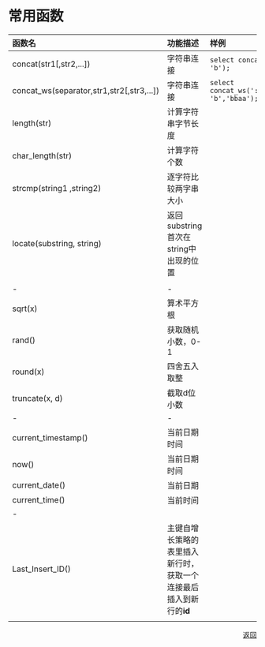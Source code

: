 # <a name="function">常用函数</a>



| 函数名                                      | 功能描述                                 | 样例                                       |
| :--------------------------------------- | :----------------------------------- | :--------------------------------------- |
| concat(str1[,str2,...])                  | 字符串连接                                | `select concat('a', 'b');`               |
| concat_ws(separator,str1,str2[,str3,...]) | 字符串连接                                | `select concat_ws(':','a', 'b','bbaa');` |
| length(str)                              | 计算字符串字节长度                            |                                          |
| char_length(str)                         | 计算字符个数                               |                                          |
| strcmp(string1 ,string2)                 | 逐字符比较两字串大小                           |                                          |
| locate(substring, string)                | 返回substring首次在string中出现的位置           |                                          |
|                                          |                                      |                                          |
| -                                        | -                                    |                                          |
| sqrt(x)                                  | 算术平方根                                |                                          |
| rand()                                   | 获取随机小数，0-1                           |                                          |
| round(x)                                 | 四舍五入取整                               |                                          |
| truncate(x, d)                           | 截取d位小数                               |                                          |
| -                                        | -                                    |                                          |
| current_timestamp()                      | 当前日期时间                               |                                          |
| now()                                    | 当前日期时间                               |                                          |
| current_date()                           | 当前日期                                 |                                          |
| current_time()                           | 当前时间                                 |                                          |
| -                                        |                                      |                                          |
| Last_Insert_ID()                         | 主键自增长策略的表里插入新行时，获取一个连接最后插入到新行的**id** |                                          |
|                                          |                                      |                                          |





<p align="right"><a href="#function">返回</a></p>



